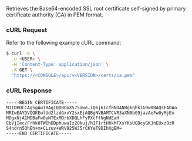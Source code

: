 Retrieves the Base64-encoded SSL root certificate self-signed by primary certificate authority (CA) in PEM format.

### cURL Request

Refer to the following example cURL command:

```bash
$ curl -k \
  -u <USER> \
  -H 'Content-Type: application/json' \
  -X GET \
  "https://<CONSOLE>/api/v<VERSION>/certs/ca.pem"
```

### cURL Response

```
-----BEGIN CERTIFICATE-----
MIIDHDCCAgSgAwIBAgIQDBOoX575awe…iQ6j6Icf8NDANBgkqhkiG9w0BAQsFADAo
MRIwEAYDVQQKEwlUd2lzdGxvY2sxEjAQBgNVBAMTCVR3aXN0bG9jazAeFw0yMjEx
MDgxNjA1MDBaFw0yNTExMDrbXDQLhFyPXcFfNgNdEaH
EbVjIec/Frhk0TWIhDDphuwaIz2Qkuj/hIF1rtHhkMFXsYKsUGDcyGKJnEUxz9zR
S4hdrn5QhEh+m+CLzuv+WRV925WJ5rCKYeT9DIhXgEM=
-----END CERTIFICATE-----
```